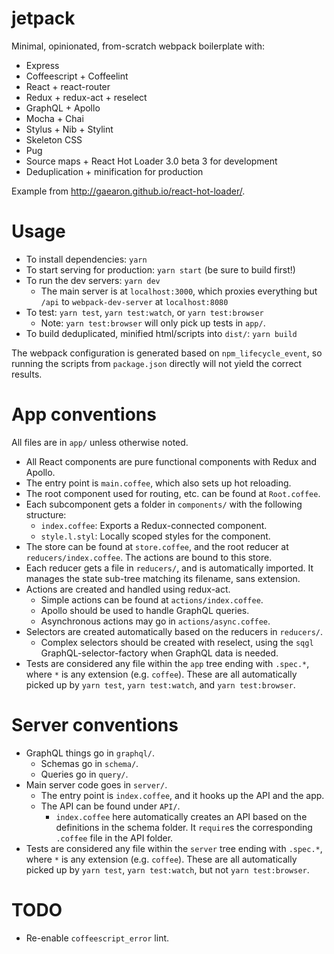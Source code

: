 # jetpack

Minimal, opinionated, from-scratch webpack boilerplate with:
  - Express
  - Coffeescript + Coffeelint
  - React + react-router
  - Redux + redux-act + reselect
  - GraphQL + Apollo
  - Mocha + Chai
  - Stylus + Nib + Stylint
  - Skeleton CSS
  - Pug
  - Source maps + React Hot Loader 3.0 beta 3 for development
  - Deduplication + minification for production

Example from http://gaearon.github.io/react-hot-loader/.

# Usage

- To install dependencies: `yarn`
- To start serving for production: `yarn start` (be sure to build first!)
- To run the dev servers: `yarn dev`
  - The main server is at `localhost:3000`, which proxies everything but
    `/api` to `webpack-dev-server` at `localhost:8080`
- To test: `yarn test`, `yarn test:watch`, or `yarn test:browser`
  - Note: `yarn test:browser` will only pick up tests in `app/`.
- To build deduplicated, minified html/scripts into `dist/`: `yarn build`

The webpack configuration is generated based on `npm_lifecycle_event`, so
running the scripts from `package.json` directly will not yield the correct
results.

# App conventions

All files are in `app/` unless otherwise noted.

- All React components are pure functional components with Redux and Apollo.
- The entry point is `main.coffee`, which also sets up hot reloading.
- The root component used for routing, etc. can be found at `Root.coffee`.
- Each subcomponent gets a folder in `components/` with the following
  structure:
  - `index.coffee`: Exports a Redux-connected component.
  - `style.l.styl`: Locally scoped styles for the component.
- The store can be found at `store.coffee`, and the root reducer at
  `reducers/index.coffee`. The actions are bound to this store.
- Each reducer gets a file in `reducers/`, and is automatically imported.
  It manages the state sub-tree matching its filename, sans extension.
- Actions are created and handled using redux-act.
  - Simple actions can be found at `actions/index.coffee`.
  - Apollo should be used to handle GraphQL queries.
  - Asynchronous actions may go in `actions/async.coffee`.
- Selectors are created automatically based on the reducers in `reducers/`.
  - Complex selectors should be created with reselect, using the `sqgl`
    GraphQL-selector-factory when GraphQL data is needed.
- Tests are considered any file within the `app` tree ending with `.spec.*`,
  where `*` is any extension (e.g. `coffee`). These are all automatically
  picked up by `yarn test`, `yarn test:watch`, and `yarn test:browser`.

# Server conventions

- GraphQL things go in `graphql/`.
  - Schemas go in `schema/`.
  - Queries go in `query/`.
- Main server code goes in `server/`.
  - The entry point is `index.coffee`, and it hooks up the API and the app.
  - The API can be found under `API/`.
    - `index.coffee` here automatically creates an API based on the
      definitions in the schema folder. It `require`s the corresponding
      `.coffee` file in the API folder.
- Tests are considered any file within the `server` tree ending with `.spec.*`,
  where `*` is any extension (e.g. `coffee`). These are all automatically
  picked up by `yarn test`, `yarn test:watch`, but not `yarn test:browser`.

# TODO

- Re-enable `coffeescript_error` lint.
